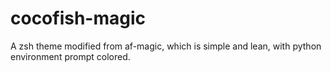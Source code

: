 # cocofish-magic
A zsh theme modified from af-magic, which is simple and lean, with python environment prompt colored.
